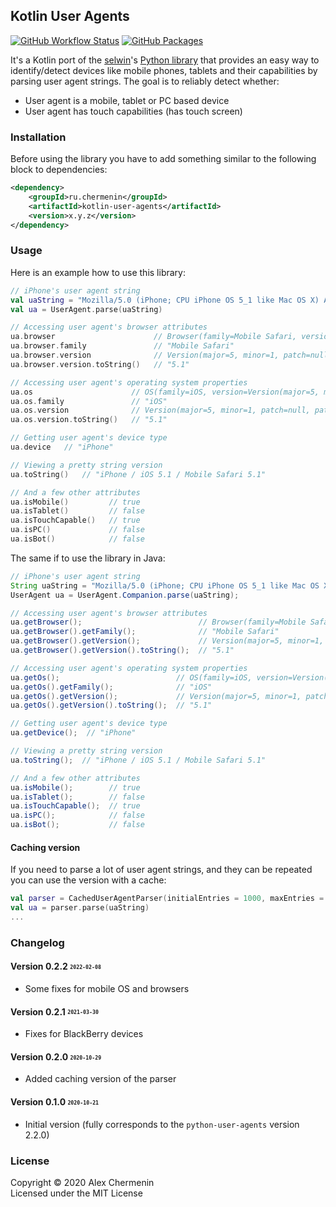 ## Kotlin User Agents

[![GitHub Workflow Status](https://img.shields.io/github/actions/workflow/status/chermenin/kotlin-user-agents/gradle.yml?branch=master)](https://github.com/chermenin/kotlin-user-agents/actions/workflows/gradle.yml)
[![GitHub Packages](https://img.shields.io/github/v/release/chermenin/kotlin-user-agents)](https://github.com/chermenin/kotlin-user-agents/packages/)

It's a Kotlin port of the [selwin](//github.com/selwin)'s [Python library](//github.com/selwin/python-user-agents) that provides an easy way to identify/detect devices like mobile phones, tablets and their capabilities by parsing user agent strings. The goal is to reliably detect whether:

- User agent is a mobile, tablet or PC based device
- User agent has touch capabilities (has touch screen)

### Installation

Before using the library you have to add something similar to the following block to dependencies:

```xml
<dependency>
    <groupId>ru.chermenin</groupId>
    <artifactId>kotlin-user-agents</artifactId>
    <version>x.y.z</version>
</dependency>
```

### Usage

Here is an example how to use this library:

```kotlin
// iPhone's user agent string
val uaString = "Mozilla/5.0 (iPhone; CPU iPhone OS 5_1 like Mac OS X) AppleWebKit/534.46 (KHTML, like Gecko) Version/5.1 Mobile/9B179 Safari/7534.48.3"
val ua = UserAgent.parse(uaString)

// Accessing user agent's browser attributes
ua.browser                      // Browser(family=Mobile Safari, version=Version(major=5, minor=1, patch=null, patchMinor=null))
ua.browser.family               // "Mobile Safari"
ua.browser.version              // Version(major=5, minor=1, patch=null, patchMinor=null)
ua.browser.version.toString()   // "5.1"

// Accessing user agent's operating system properties
ua.os                      // OS(family=iOS, version=Version(major=5, minor=1, patch=null, patchMinor=null))
ua.os.family               // "iOS"
ua.os.version              // Version(major=5, minor=1, patch=null, patchMinor=null)
ua.os.version.toString()   // "5.1"

// Getting user agent's device type
ua.device   // "iPhone"

// Viewing a pretty string version
ua.toString()   // "iPhone / iOS 5.1 / Mobile Safari 5.1"

// And a few other attributes
ua.isMobile()         // true
ua.isTablet()         // false
ua.isTouchCapable()   // true
ua.isPC()             // false
ua.isBot()            // false
```

The same if to use the library in Java:

```java
// iPhone's user agent string
String uaString = "Mozilla/5.0 (iPhone; CPU iPhone OS 5_1 like Mac OS X) AppleWebKit/534.46 (KHTML, like Gecko) Version/5.1 Mobile/9B179 Safari/7534.48.3";
UserAgent ua = UserAgent.Companion.parse(uaString);

// Accessing user agent's browser attributes
ua.getBrowser();                          // Browser(family=Mobile Safari, version=Version(major=5, minor=1, patch=null, patchMinor=null))
ua.getBrowser().getFamily();              // "Mobile Safari"
ua.getBrowser().getVersion();             // Version(major=5, minor=1, patch=null, patchMinor=null)
ua.getBrowser().getVersion().toString();  // "5.1"

// Accessing user agent's operating system properties
ua.getOs();                          // OS(family=iOS, version=Version(major=5, minor=1, patch=null, patchMinor=null))
ua.getOs().getFamily();              // "iOS"
ua.getOs().getVersion();             // Version(major=5, minor=1, patch=null, patchMinor=null)
ua.getOs().getVersion().toString();  // "5.1"

// Getting user agent's device type
ua.getDevice();  // "iPhone"

// Viewing a pretty string version
ua.toString();  // "iPhone / iOS 5.1 / Mobile Safari 5.1"

// And a few other attributes
ua.isMobile();        // true
ua.isTablet();        // false
ua.isTouchCapable();  // true
ua.isPC();            // false
ua.isBot();           // false
```

#### Caching version

If you need to parse a lot of user agent strings, and they can be repeated you can use the version with a cache:

```kotlin
val parser = CachedUserAgentParser(initialEntries = 1000, maxEntries = 3000)
val ua = parser.parse(uaString)
...
```

### Changelog

#### Version 0.2.2 <sub><sup>`2022-02-08`</sup></sub>
- Some fixes for mobile OS and browsers

#### Version 0.2.1 <sub><sup>`2021-03-30`</sup></sub>
- Fixes for BlackBerry devices

#### Version 0.2.0 <sub><sup>`2020-10-29`</sup></sub>
- Added caching version of the parser

#### Version 0.1.0 <sub><sup>`2020-10-21`</sup></sub>
- Initial version (fully corresponds to the `python-user-agents` version 2.2.0)

### License

Copyright © 2020 Alex Chermenin  
Licensed under the MIT License
